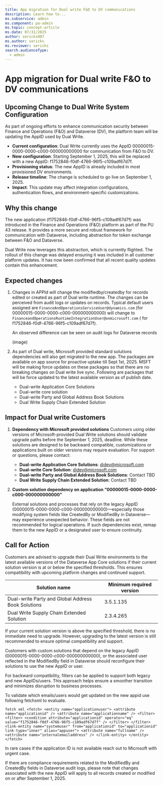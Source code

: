 ```yaml
---
title: App migration for Dual write F&O to DV communications
description: Learn how to...
ms.subservice: admin
ms.component: pa-admin
ms.topic: concept-article
ms.date: 07/31/2025
author: sericks007
ms.author: sericks
ms.reviewer: sericks
search.audienceType: 
  - admin
---
```


# App migration for Dual write F&O to DV communications

## Upcoming Change to Dual Write System Configuration
As part of ongoing efforts to enhance communication security between Finance and Operations (F&O) and Dataverse (DV), the platform team will be updating the AppID used by Dual Write.

- **Current configuration**: Dual Write currently uses the AppID 00000015-0000-0000-c000-000000000000 for communication from F&O to DV.
- **New configuration**: Starting September 1, 2025, this will be replaced with a new AppID: f1752846-f0df-4766-96f5-c109adf67d7f.
- **Provisioning status**: The new AppID is already included in most provisioned DV environments.
- **Release timeline**: The change is scheduled to go live on September 1, 2025.
- **Impact**: This update may affect integration configurations, authentication flows, and environment-specific customizations.

## Why this change
The new application (f1752846-f0df-4766-96f5-c109adf67d7f) was introduced in the Finance and Operations (F&O) platform as part of the PU 43 release. It provides a more secure and robust framework for communication with Dataverse, including abstraction for token exchange between F&O and Dataverse.

Dual Write now leverages this abstraction, which is currently flighted. The rollout of this change was delayed ensuring it was included in all customer platform updates. It has now been confirmed that all recent quality updates contain this enhancement.

## Expected changes
1. Changes in APPId will change the modifiedby/createdby for records edited or created as part of Dual write runtime. The changes can be perceived from audit logs or updates on records. Typical default users assigned are `FinanceAndOperationsServiceUser@dynamics.com` (for 00000015-0000-0000-c000-000000000000) will change to `FinanceandOperationsRuntimeIntegrationUser@onmicrosoft.com` ( for f1752846-f0df-4766-96f5-c109adf67d7f).

    An observed difference can be seen on audit logs for Dataverse records

    (image)

1. As part of Dual write, Microsoft provided standard solutions dependencies will also get migrated to the new app. The packages are available on app source for proactive uptake till Sept 1st, 2025. MSFT will be making force updates on these packages so that there are no breaking changes on Dual write live sync. Following are packages that will be force updated to the latest available version as of publish date.
  
    - Dual-write Application Core Solutions
    - Dual-write core solution
    - Dual-write Party and Global Address Book Solutions
    - Dual Write Supply Chain Extended Solution

## Impact for Dual write Customers

1. **Dependency with Microsoft provided solutions**
    Customers using older versions of Microsoft-provided Dual Write solutions should validate upgrade paths before the September 1, 2025, deadline. While these solutions are designed to be backward compatible, customizations or applications built on older versions may require evaluation.
For support or questions, please contact:

    - **Dual-write Application Core Solutions**: didev@microsoft.com
    - **Dual-write Core Solution**: didev@microsoft.com
    - **Dual-write Party and Global Address Book Solutions**: Contact TBD
    - **Dual Write Supply Chain Extended Solution**: Contact TBD

1. **Custom solution dependency on application “00000015-0000-0000-c000-000000000000”**

    External solutions and processes that rely on the legacy AppID (00000015-0000-0000-c000-000000000000)—especially those modifying system fields like CreatedBy or ModifiedBy in Dataverse—may experience unexpected behavior. These fields are not recommended for logical operations. If such dependencies exist, remap them to the new AppID or a designated user to ensure continuity.

## Call for Action 
Customers are advised to upgrade their Dual Write environments to the latest available versions of the Dataverse App Core solutions if their current solution version is at or below the specified thresholds. This ensures compatibility with upcoming platform changes and continued support.

| Solution name | Minimum required version|
|----------|------------------------|
| Dual-write Party and Global Address Book Solutions | 3.5.1.135 |
| Dual Write Supply Chain Extended Solution| 2.3.4.265 |

If your current solution version is above the specified threshold, there is no immediate need to upgrade. However, upgrading to the latest version is still recommended to ensure optimal compatibility and support.

Customers with custom solutions that depend on the legacy AppID (00000015-0000-0000-c000-000000000000), or the associated user reflected in the ModifiedBy field in Dataverse should reconfigure their solutions to use the new AppID or user.

For backward compatibility, filters can be applied to support both legacy and new AppIDs/users. This approach helps ensure a smoother transition and minimizes disruption to business processes.

To validate which emails/users would get updated on the new appid use following fetchxml to evaluate. 

`fetch xml
<fetch>
  <entity name="applicationuser">
    <attribute name="applicationid" />
    <attribute name="applicationname" />
    <filter>
      <filter>
        <condition attribute="applicationid" operator="eq" value="f1752846-f0df-4766-96f5-c109adf67d7f" />
      </filter>
    </filter>
    <link-entity name="systemuser" from="applicationid" to="applicationid" link-type="inner" alias="appuser">
      <attribute name="fullname" />
      <attribute name="internalemailaddress" />
    </link-entity>
  </entity>
</fetch>
`

In rare cases if the application ID is not available reach out to Microsoft with urgent case.

If there are compliance requirements related to the ModifiedBy and CreatedBy fields in Dataverse audit logs, please note that changes associated with the new AppID will apply to all records created or modified on or after September 1, 2025.



